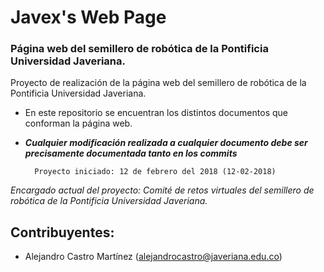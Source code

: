 # Javex's Web Page
### Página web del semillero de robótica de la Pontificia Universidad Javeriana.


Proyecto de realización de la página web del semillero de robótica de la Pontificia Universidad Javeriana.

- En este repositorio se encuentran los distintos documentos que conforman la página web.
- ***Cualquier modificación realizada a cualquier documento debe ser precisamente documentada tanto en los commits***

  ```
    Proyecto iniciado: 12 de febrero del 2018 (12-02-2018)
  ```

*Encargado actual del proyecto: Comité de retos virtuales del semillero de robótica de la Pontificia Universidad Javeriana.*

## Contribuyentes:
- Alejandro Castro Martínez (alejandrocastro@javeriana.edu.co)
